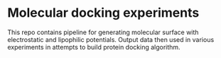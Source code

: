 Molecular docking experiments
========

This repo contains pipeline for generating molecular surface with electrostatic and lipophilic potentials. Output data then used in various experiments in attempts to build protein docking algorithm.
